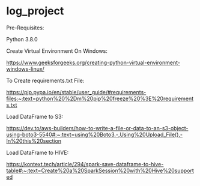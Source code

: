 # log_project  
Pre-Requisites:

Python 3.8.0

Create Virtual Environment On Windows:

https://www.geeksforgeeks.org/creating-python-virtual-environment-windows-linux/

To Create requirements.txt File:

https://pip.pypa.io/en/stable/user_guide/#requirements-files:~:text=python%20%2Dm%20pip%20freeze%20%3E%20requirements.txt

Load DataFrame to S3:

https://dev.to/aws-builders/how-to-write-a-file-or-data-to-an-s3-object-using-boto3-5540#:~:text=using%20Boto3.-,Using%20Upload_File(),-In%20this%20section

Load DataFrame to HIVE:

https://kontext.tech/article/294/spark-save-dataframe-to-hive-table#:~:text=Create%20a%20SparkSession%20with%20Hive%20supported
